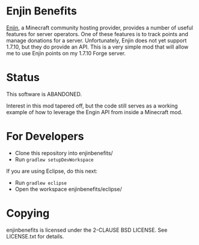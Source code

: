 # Enjin Benefits

[Enjin](http://www.enjin.com), a Minecraft community hosting provider, 
provides a number of useful features for server operators.  One of these 
features is to track points and manage donations for a server.  Unfortunately, 
Enjin does not yet support 1.7.10, but they do provide an API.  This is a very 
simple mod that will allow me to use Enjin points on my 1.7.10 Forge server.

# Status

This software is ABANDONED.

Interest in this mod tapered off, but the code still serves as a working 
example of how to leverage the Engin API from inside a Minecraft mod.

# For Developers

- Clone this repository into enjinbenefits/
- Run `gradlew setupDevWorkspace`

If you are using Eclipse, do this next:
- Run `gradlew eclipse`
- Open the workspace enjinbenefits/eclipse/

# Copying

enjinbenefits is licensed under the 2-CLAUSE BSD LICENSE.  See LICENSE.txt
for details.
